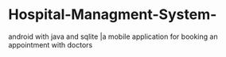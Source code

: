 # Hospital-Managment-System-
android with java and sqlite |a mobile application for booking an appointment with doctors 
